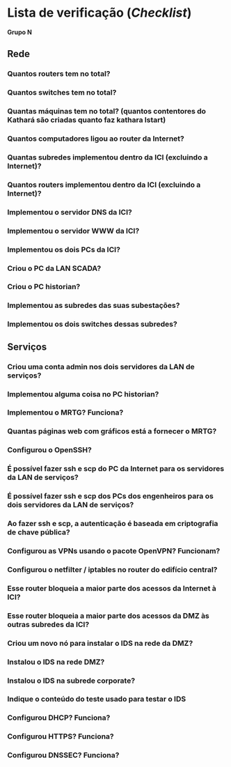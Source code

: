 # Lista de verificação (*Checklist*)

**Grupo N**

## Rede

### Quantos routers tem no total?

### Quantos switches tem no total?

### Quantas máquinas tem no total? (quantos contentores do Kathará são criadas quanto faz kathara lstart)

### Quantos computadores ligou ao router da Internet?

### Quantas subredes implementou dentro da ICI (excluindo a Internet)?

### Quantos routers implementou dentro da ICI (excluindo a Internet)?

### Implementou o servidor DNS da ICI?

### Implementou o servidor WWW da ICI?

### Implementou os dois PCs da ICI?

### Criou o PC da LAN SCADA?

### Criou o PC historian?

### Implementou as subredes das suas subestações?

### Implementou os dois switches dessas subredes?

## Serviços

### Criou uma conta admin nos dois servidores da LAN de serviços?

### Implementou alguma coisa no PC historian?

### Implementou o MRTG? Funciona?

### Quantas páginas web com gráficos está a fornecer o MRTG?

### Configurou o OpenSSH?

### É possível fazer ssh e scp do PC da Internet para os servidores da LAN de serviços?

### É possível fazer ssh e scp dos PCs dos engenheiros para os dois servidores da LAN de serviços?

### Ao fazer ssh e scp, a autenticação é baseada em criptografia de chave pública?

### Configurou as VPNs usando o pacote OpenVPN? Funcionam?

### Configurou o netfilter / iptables no router do edifício central?

### Esse router bloqueia a maior parte dos acessos da Internet à ICI?

### Esse router bloqueia a maior parte dos acessos da DMZ às outras subredes da ICI?

### Criou um novo nó para instalar o IDS na rede da DMZ?

### Instalou o IDS na rede DMZ?

### Instalou o IDS na subrede corporate?

### Indique o conteúdo do teste usado para testar o IDS

### Configurou DHCP? Funciona?

### Configurou HTTPS? Funciona?

### Configurou DNSSEC? Funciona?

